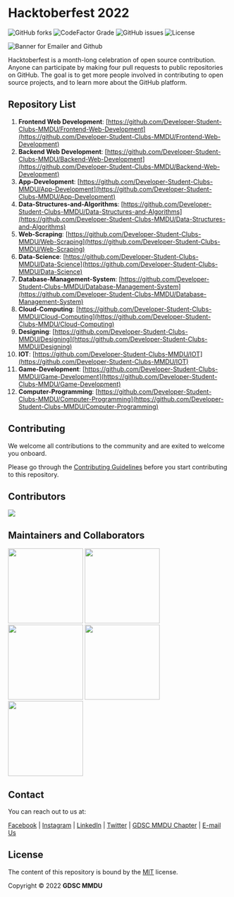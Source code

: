 # Hacktoberfest 2022

 ![GitHub forks](https://img.shields.io/github/forks/Developer-Student-Clubs-MMDU/Hacktoberfest?label=Forks&style=for-the-badge) 
 ![CodeFactor Grade](https://img.shields.io/codefactor/grade/github/Developer-Student-Clubs-MMDU/Hacktoberfest?style=for-the-badge)
 ![GitHub issues](https://img.shields.io/github/issues/Developer-Student-Clubs-MMDU/Hacktoberfest?style=for-the-badge)
 ![License](https://img.shields.io/github/license/Developer-Student-Clubs-MMDU/Hacktoberfest?style=for-the-badge)
<!--  ![Contributors](https://img.shields.io/github/contributors/Developer-Student-Clubs-MMDU/Hacktoberfest?label=Forks&style=for-the-badge)
 -->
 


![Banner for Emailer and Github](https://user-images.githubusercontent.com/97826441/193617775-4d6be6d7-3216-4c49-a5bf-580d6d287382.png)

Hacktoberfest is a month-long celebration of open source contribution. Anyone can participate by making four pull requests to public repositories on GitHub. The goal is to get more people involved in contributing to open source projects, and to learn more about the GitHub platform.

## Repository List

1. **Frontend Web Development**: [https://github.com/Developer-Student-Clubs-MMDU/Frontend-Web-Development](https://github.com/Developer-Student-Clubs-MMDU/Frontend-Web-Development)
1. **Backend Web Development**: [https://github.com/Developer-Student-Clubs-MMDU/Backend-Web-Development](https://github.com/Developer-Student-Clubs-MMDU/Backend-Web-Development)
1. **App-Development**: [https://github.com/Developer-Student-Clubs-MMDU/App-Development](https://github.com/Developer-Student-Clubs-MMDU/App-Development)
1. **Data-Structures-and-Algorithms**: [https://github.com/Developer-Student-Clubs-MMDU/Data-Structures-and-Algorithms](https://github.com/Developer-Student-Clubs-MMDU/Data-Structures-and-Algorithms)
1. **Web-Scraping**: [https://github.com/Developer-Student-Clubs-MMDU/Web-Scraping](https://github.com/Developer-Student-Clubs-MMDU/Web-Scraping)
1. **Data-Science**: [https://github.com/Developer-Student-Clubs-MMDU/Data-Science](https://github.com/Developer-Student-Clubs-MMDU/Data-Science)
1. **Database-Management-System**: [https://github.com/Developer-Student-Clubs-MMDU/Database-Management-System](https://github.com/Developer-Student-Clubs-MMDU/Database-Management-System)
1. **Cloud-Computing**: [https://github.com/Developer-Student-Clubs-MMDU/Cloud-Computing](https://github.com/Developer-Student-Clubs-MMDU/Cloud-Computing)
1. **Designing**: [https://github.com/Developer-Student-Clubs-MMDU/Designing](https://github.com/Developer-Student-Clubs-MMDU/Designing)
1. **IOT**: [https://github.com/Developer-Student-Clubs-MMDU/IOT](https://github.com/Developer-Student-Clubs-MMDU/IOT)
1. **Game-Development**: [https://github.com/Developer-Student-Clubs-MMDU/Game-Development](https://github.com/Developer-Student-Clubs-MMDU/Game-Development)
1. **Computer-Programming**: [https://github.com/Developer-Student-Clubs-MMDU/Computer-Programming](https://github.com/Developer-Student-Clubs-MMDU/Computer-Programming)

## Contributing

We welcome all contributions to the community and are exited to welcome you onboard.

Please go through the [Contributing Guidelines](./CONTRIBUTING.html) before you start contributing to this repository.

## Contributors

<a href="https://github.com/Developer-Student-Clubs-MMDU/Hacktoberfest/graphs/contributors">
  <img src="https://contrib.rocks/image?repo=Developer-Student-Clubs-MMDU/Hacktoberfest" />
</a>

 
## Maintainers and Collaborators

[<img src="https://user-images.githubusercontent.com/97826441/193492836-8446605e-8915-4967-84e3-3d5498a807df.png" width=170 />](https://gdsc.community.dev/maharishi-markandeshwar-deemed-to-be-university-mullana/)
[<img src="https://user-images.githubusercontent.com/97826441/193493174-9e85f94f-bda3-4003-807f-92bdda168659.png" width=170 />](https://gdsc.community.dev/baba-banda-singh-bahadur-engineering-college-fatehgarh-sahib/)
[<img src="https://user-images.githubusercontent.com/97826441/193493245-31ad5ec6-5565-4319-bac3-acf94e00be79.png" width=170 />](https://gdsc.community.dev/j-c-bose-university-of-science-and-technology-faridabad/)
[<img src="https://user-images.githubusercontent.com/97826441/193493297-6827388b-c81b-4a60-aea3-214e826010f6.png" width=170 />](https://gdsc.community.dev/delhi-technical-campus-greater-noida/)
[<img src="https://user-images.githubusercontent.com/97826441/193493369-e293a3cc-c1d1-47f2-8adc-180e5ced55a1.png" width=170 />](https://gdsc.community.dev/cooch-behar-government-engineering-college-cooch-behar/)
 

## Contact

You can reach out to us at:

[Facebook](https://facebook.com/dscmmdu)
|
[Instagram](https://instagram.com/gdsc_mmdu)
|
[LinkedIn]()
|
[Twitter](https://twitter.com/gdsc_mmdu)
|
[GDSC MMDU Chapter](https://gdsc.community.dev/maharishi-markandeshwar-deemed-to-be-university-mullana)
|
[E-mail Us](mailto:mmdu.dsc@gmail.com)

## License

The content of this repository is bound by the [MIT](./LICENSE.md) license.

Copyright &copy; 2022 **GDSC MMDU**
